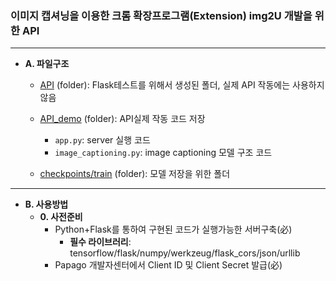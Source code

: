 ### 이미지 캡셔닝을 이용한 크롬 확장프로그램(Extension) img2U 개발을 위한 API

-----

- **A. 파일구조**

  - [API](https://github.com/img2U/img2U-API/tree/main/API) (folder): Flask테스트를 위해서 생성된 폴더, 실제 API 작동에는 사용하지 않음
  - [API_demo](https://github.com/img2U/img2U-API/tree/main/API_demo) (folder): API실제 작동 코드 저장
    - `app.py`: server 실행 코드 
    - `image_captioning.py`: image captioning 모델 구조 코드

  - [checkpoints/train](https://github.com/img2U/img2U-API/tree/main/checkpoints/train) (folder): 모델 저장을 위한 폴더

-----

- **B. 사용방법**
  - **0. 사전준비**
    - Python+Flask를 통하여 구현된 코드가 실행가능한 서버구축(必)
      - **필수 라이브러리**: tensorflow/flask/numpy/werkzeug/flask_cors/json/urllib
    - Papago 개발자센터에서 Client ID 및 Client Secret 발급(必)
